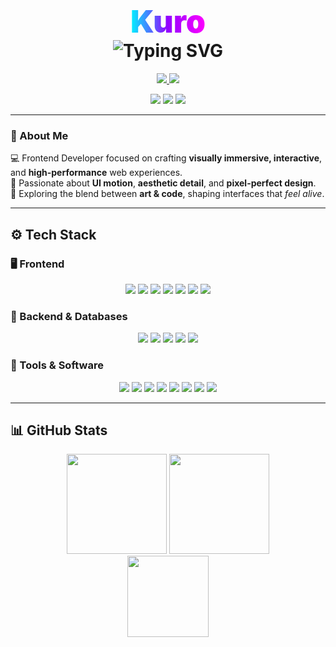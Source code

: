 <!-- ⚡ GitHub Profile README -->

<h1 align="center">
  <span style="font-size: 50px; font-weight: 1000; background: linear-gradient(90deg, #00F5FF, #9400FF, #FF00FF); -webkit-background-clip: text; -webkit-text-fill-color: transparent;">
    Kuro
  </span>
  <br/>
  <img src="https://readme-typing-svg.herokuapp.com?font=Fira+Code&weight=700&size=24&duration=3000&pause=1000&color=00F5FF&center=true&vCenter=true&width=650&lines=Frontend+Developer+%7C+Tech+Explorer;Crafting+Aesthetic+and+Dynamic+Web+Experiences;Designing+Interfaces+that+Feel+Alive+⚡" alt="Typing SVG" />
</h1>

<p align="center">
  <a href="https://github.com/K1yotakaaa" target="_blank">
    <img src="https://img.shields.io/badge/GitHub-0D1117?style=for-the-badge&logo=github&logoColor=white" />
  </a>
  <a href="https://www.linkedin.com/in/kuroli" target="_blank">
    <img src="https://img.shields.io/badge/LinkedIn-0077B5?style=for-the-badge&logo=linkedin&logoColor=white" />
  </a>
</p>

<p align="center">
  <img src="https://img.shields.io/badge/Focus-Frontend_Development-00F5FF?style=for-the-badge&logo=codepen&logoColor=white"/>
  <img src="https://img.shields.io/badge/Style-Dark_Neon-9400FF?style=for-the-badge&logo=tailwindcss&logoColor=white"/>
  <img src="https://img.shields.io/badge/Workflow-Creative_&_Clean-FF00FF?style=for-the-badge&logo=visualstudiocode&logoColor=white"/>
</p>

---

### 🧠 About Me
💻 Frontend Developer focused on crafting **visually immersive, interactive**, and **high-performance** web experiences.  
🧩 Passionate about **UI motion**, **aesthetic detail**, and **pixel-perfect design**.  
🚀 Exploring the blend between **art & code**, shaping interfaces that *feel alive*.  

---

## ⚙️ Tech Stack

### 🖥️ Frontend
<p align="center">
  <img src="https://img.shields.io/badge/Angular-DD0031?style=for-the-badge&logo=angular&logoColor=white"/>
  <img src="https://img.shields.io/badge/React-61DAFB?style=for-the-badge&logo=react&logoColor=black"/>
  <img src="https://img.shields.io/badge/Bootstrap-7952B3?style=for-the-badge&logo=bootstrap&logoColor=white"/>
  <img src="https://img.shields.io/badge/HTML5-E34F26?style=for-the-badge&logo=html5&logoColor=white"/>
  <img src="https://img.shields.io/badge/CSS3-1572B6?style=for-the-badge&logo=css3&logoColor=white"/>
  <img src="https://img.shields.io/badge/JavaScript-F7DF1E?style=for-the-badge&logo=javascript&logoColor=black"/>
  <img src="https://img.shields.io/badge/TypeScript-3178C6?style=for-the-badge&logo=typescript&logoColor=white"/>
</p>

### 🧱 Backend & Databases
<p align="center">
  <img src="https://img.shields.io/badge/Django-092E20?style=for-the-badge&logo=django&logoColor=white"/>
  <img src="https://img.shields.io/badge/Node.js-339933?style=for-the-badge&logo=node.js&logoColor=white"/>
  <img src="https://img.shields.io/badge/Python-3776AB?style=for-the-badge&logo=python&logoColor=white"/>
  <img src="https://img.shields.io/badge/PostgreSQL-4169E1?style=for-the-badge&logo=postgresql&logoColor=white"/>
  <img src="https://img.shields.io/badge/MySQL-4479A1?style=for-the-badge&logo=mysql&logoColor=white"/>
</p>

### 🧩 Tools & Software
<p align="center">
  <img src="https://img.shields.io/badge/VS%20Code-007ACC?style=for-the-badge&logo=visualstudiocode&logoColor=white"/>
  <img src="https://img.shields.io/badge/Git-F05032?style=for-the-badge&logo=git&logoColor=white"/>
  <img src="https://img.shields.io/badge/GitHub-181717?style=for-the-badge&logo=github&logoColor=white"/>
  <img src="https://img.shields.io/badge/Docker-2496ED?style=for-the-badge&logo=docker&logoColor=white"/>
  <img src="https://img.shields.io/badge/Postman-FF6C37?style=for-the-badge&logo=postman&logoColor=white"/>
  <img src="https://img.shields.io/badge/Figma-F24E1E?style=for-the-badge&logo=figma&logoColor=white"/>
  <img src="https://img.shields.io/badge/Adobe%20CC-FF0000?style=for-the-badge&logo=adobecreativecloud&logoColor=white"/>
  <img src="https://img.shields.io/badge/Discord-5865F2?style=for-the-badge&logo=discord&logoColor=white"/>
</p>

---

## 📊 GitHub Stats
<div align="center">
  <img src="https://github-readme-stats.vercel.app/api?username=K1yotakaaa&show_icons=true&theme=tokyonight&hide_border=true" height="160"/>
  <img src="https://github-readme-streak-stats.herokuapp.com/?user=K1yotakaaa&theme=tokyonight&hide_border=true" height="160"/>
  <br/>
  <img src="https://github-readme-stats.vercel.app/api/top-langs/?username=K1yotakaaa&layout=compact&theme=tokyonight&hide_border=true" height="130"/>
</div>
